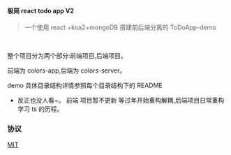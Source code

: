 #### 极简 react todo app V2

> 一个使用 react +koa2+mongoDB 搭建前后端分离的 ToDoApp-demo

<br/>

整个项目分为两个部分:前端项目,后端项目。

前端为 colors-app,后端为 colors-server。

demo 具体目录结构详情参照每个目录结构下的 README

- 反正也没人看~。
  前端 项目暂不更新 等过年开始重构解耦,后端项目日常重构学习 ts 的历程。

### 协议

[MIT](./LICENSE)
